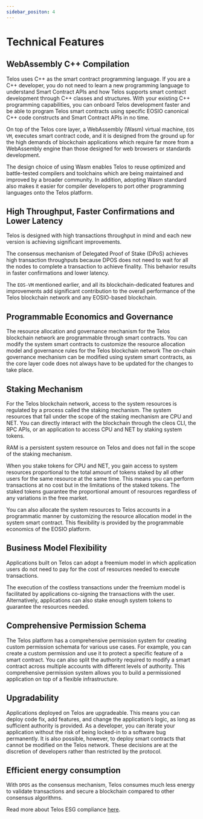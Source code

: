 ```yaml
---
sidebar_positon: 4
---
```


# Technical Features

## WebAssembly C++ Compilation

Telos uses C++ as the smart contract programming language. If you are a C++ developer, you do not need to learn a new programming language to understand Smart Contract APIs and how Telos supports smart contract development through C++ classes and structures. With your existing C++ programming capabilities, you can onboard Telos development faster and be able to program Telos smart contracts using specific EOSIO canonical C++ code constructs and Smart Contract APIs in no time.

On top of the Telos core layer, a WebAssembly (Wasm) virtual machine, `EOS VM`, executes smart contract code, and it is designed from the ground up for the high demands of blockchain applications which require far more from a WebAssembly engine than those designed for web browsers or standards development.&#x20;

The design choice of using Wasm enables Telos to reuse optimized and battle-tested compilers and toolchains which are being maintained and improved by a broader community. In addition, adopting Wasm standard also makes it easier for compiler developers to port other programming languages onto the Telos platform.

## High Throughput, Faster Confirmations and Lower Latency

Telos is designed with high transactions throughput in mind and each new version is achieving significant improvements.

The consensus mechanism of Delegated Proof of Stake (DPoS) achieves high transaction throughputs because DPOS does not need to wait for all the nodes to complete a transaction to achieve finality. This behavior results in faster confirmations and lower latency.

The `EOS-VM` mentioned earlier, and all its blockchain-dedicated features and improvements add significant contribution to the overall performance of the Telos blockchain network and any EOSIO-based blockchain.

## Programmable Economics and Governance

The resource allocation and governance mechanism for the Telos blockchain network are programmable through smart contracts. You can modify the system smart contracts to customize the resource allocation model and governance rules for the Telos blockchain network The on-chain governance mechanism can be modified using system smart contracts, as the core layer code does not always have to be updated for the changes to take place.

## Staking Mechanism

For the Telos blockchain network, access to the system resources is regulated by a process called the staking mechanism. The system resources that fall under the scope of the staking mechanism are CPU and NET. You can directly interact with the blockchain through the cleos CLI, the RPC APIs, or an application to access CPU and NET by staking system tokens.

RAM is a persistent system resource on Telos and does not fall in the scope of the staking mechanism.

When you stake tokens for CPU and NET, you gain access to system resources proportional to the total amount of tokens staked by all other users for the same resource at the same time. This means you can perform transactions at no cost but in the limitations of the staked tokens. The staked tokens guarantee the proportional amount of resources regardless of any variations in the free market.

You can also allocate the system resources to Telos accounts in a programmatic manner by customizing the resource allocation model in the system smart contract. This flexibility is provided by the programmable economics of the EOSIO platform.

## Business Model Flexibility

Applications built on Telos can adopt a freemium model in which application users do not need to pay for the cost of resources needed to execute transactions.

The execution of the costless transactions under the freemium model is facilitated by applications co-signing the transactions with the user. Alternatively, applications can also stake enough system tokens to guarantee the resources needed.

## Comprehensive Permission Schema

The Telos platform has a comprehensive permission system for creating custom permission schemata for various use cases. For example, you can create a custom permission and use it to protect a specific feature of a smart contract. You can also split the authority required to modify a smart contract across multiple accounts with different levels of authority. This comprehensive permission system allows you to build a permissioned application on top of a flexible infrastructure.

## Upgradability

Applications deployed on Telos are upgradeable. This means you can deploy code fix, add features, and change the application’s logic, as long as sufficient authority is provided. As a developer, you can iterate your application without the risk of being locked-in to a software bug permanently. It is also possible, however, to deploy smart contracts that cannot be modified on the Telos network. These decisions are at the discretion of developers rather than restricted by the protocol.

## Efficient energy consumption

With `DPOS` as the consensus mechanism, Telos consumes much less energy to validate transactions and secure a blockchain compared to other consensus algorithms.

Read more about Telos ESG compliance [here](https://www.telos.net/news/telos-esg-crypto).


